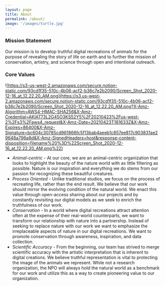 ```yaml
---
layout: page
title: About
permalink: /about/
image: '/images/turtle.jpg'
---
```


### **Mission Statement**

Our mission is to develop truthful digital recreations of animals for the purpose of revealing the story of life on earth and to further the mission of conservation, artistry, and science through open and intentional outreach.

### **Core Values**

![https://s3-us-west-2.amazonaws.com/secure.notion-static.com/93cd1f35-510c-4b06-acf2-b36c7e2b2090/Screen_Shot_2020-12-16_at_12.22.20_AM.png](https://s3.us-west-2.amazonaws.com/secure.notion-static.com/93cd1f35-510c-4b06-acf2-b36c7e2b2090/Screen_Shot_2020-12-16_at_12.22.20_AM.png?X-Amz-Algorithm=AWS4-HMAC-SHA256&X-Amz-Credential=AKIAT73L2G45O3KS52Y5%2F20210423%2Fus-west-2%2Fs3%2Faws4_request&X-Amz-Date=20210423T181633Z&X-Amz-Expires=86400&X-Amz-Signature=bc604c30785cd961866fc5f13bab4aeeb1c857ee817c903831ae29648a796a8d&X-Amz-SignedHeaders=host&response-content-disposition=filename%20%3D%22Screen_Shot_2020-12-16_at_12.22.20_AM.png%22)

- *Animal-centric* - At our core, we are an animal-centric organization that looks to highlight the beauty of the nature world with as little filtering as possible. Nature is our inspiration and everything we do stems from our passion for recognizing these beautiful creatures.
- *Process Oriented* - Unlike traditional studios, we focus on the process of recreating life, rather than the end result. We believe that our work should mirror the evolving condition of the natural world. We enact this value through open-access sharing about our projects and by constantly revisiting our digital models as we seek to enrich the truthfulness of our work.
- *Conservation* - In a world where digital recreations attract attention often at the expense of their real-world counterparts, we want to transform our relationship with nature into a partnership. Instead of seeking to replace nature with our work we want to emphasize the irreplaceable aspects of nature in our digital recreations. We want to promote conservation through awareness, inspiration, and data collection.
- *Scientific Accuracy* - From the beginning, our team has strived to merge scientific accuracy with the artistic interpretation that is inherent to digital creations. We believe truthful representation is vital to protecting the image of the animals we represent. While not a research organization, the NPO will always hold the natural world as a benchmark for our work and utilize this as a way to create pioneering value to our organization.
